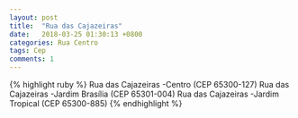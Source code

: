 ```yaml
---
layout: post
title:  "Rua das Cajazeiras"
date:   2018-03-25 01:30:13 +0800
categories: Rua Centro
tags: Cep
comments: 1
---
```

{% highlight ruby %}
Rua das Cajazeiras -Centro (CEP 65300-127) 
Rua das Cajazeiras -Jardim Brasília (CEP 65301-004) 
Rua das Cajazeiras -Jardim Tropical (CEP 65300-885) 
{% endhighlight %}


[jekyll-docs]: https://jekyllrb.com/docs/home
[jekyll-gh]:   https://github.com/jekyll/jekyll
[jekyll-talk]: https://talk.jekyllrb.com/
